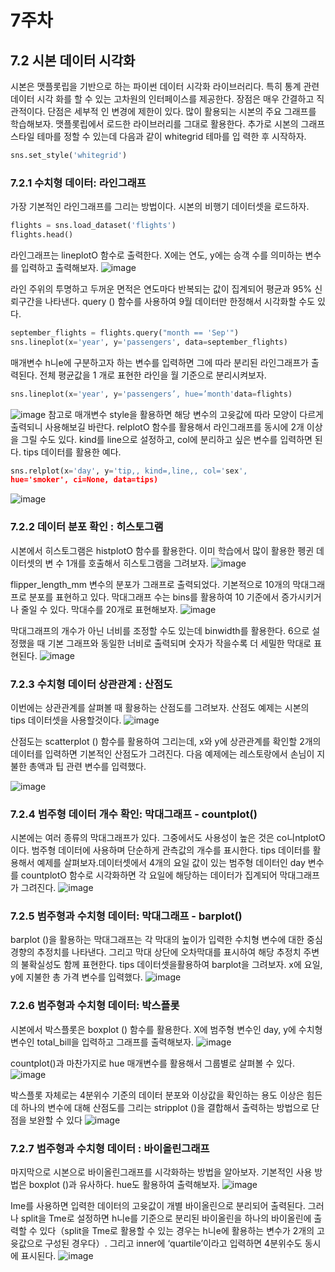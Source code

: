 # 7주차

## 7.2 시본 데이터 시각화
시본은 맷플롯립을 기반으로 하는 파이썬 데이터 시각화 라이브러리다. 특히 통계 관련 데이터 시각
화를 할 수 있는 고차원의 인터페이스를 제공한다. 장점은 매우 간결하고 직관적이다. 단점은 세부적
인 변경에 제한이 있다. 많이 활용되는 시본의 주요 그래프를 학습해보자.
맷플롯립에서 로드한 라이브러리를 그대로 활용한다. 추가로 시본의 그래프 스타일 테마를 정할 수
있는데 다음과 같이 whitegrid 테마를 입 력한 후 시작하자.
```python
sns.set_style('whitegrid')
```
### 7.2.1 수치형 데이터: 라인그래프
가장 기본적인 라인그래프를 그리는 방법이다. 시본의 비행기 데이터셋을 로드하자.
```python
flights = sns.load_dataset('flights')
flights.head()
```
라인그래프는 lineplotO 함수로 출력한다. X에는 연도, y에는 승객 수를 의미하는 변수를 입력하고
출력해보자.
![image](https://github.com/sejongsmarcle/2023_Autumn_DataAnalysisStudy/assets/128113698/ba4af057-04ea-4822-b607-cfb46a2e72c4)

라인 주위의 투명하고 두꺼운 면적은 연도마다 반복되는 값이 집계되어 평균과 95% 신뢰구간을 나타낸다. query () 함수를 사용하여 9월 데이터만 한정해서 시각화할 수도 있다.
```python
september_flights = flights.query("month == 'Sep'")
sns.lineplot(x='year', y='passengers', data=september_flights)
```
매개변수 h니e에 구분하고자 하는 변수를 입력하면 그에 따라 분리된 라인그래프가 출력된다. 전체
평균값을 1 개로 표현한 라인을 월 기준으로 분리시켜보자.
```python
sns.lineplot(x='year', y='passengers’, hue=’month'data=flights)
```
![image](https://github.com/sejongsmarcle/2023_Autumn_DataAnalysisStudy/assets/128113698/55ff1e51-2cef-4103-bde2-2fdd07e575ed)
참고로 매개변수 style을 활용하면 해당 변수의 고윳값에 따라 모양이 다르게 출력되니 사용해보길
바란다. relplotO 함수를 활용해서 라인그래프를 동시에 2개 이상을 그릴 수도 있다. kind를 line으로 설정하고, col에 분리하고 싶은 변수를 입력하면 된다. tips 데이터를 활용한 예다.
```python
sns.relplot(x='day', y='tip,, kind=,line,, col='sex',
hue='smoker', ci=None, data=tips)
```
![image](https://github.com/sejongsmarcle/2023_Autumn_DataAnalysisStudy/assets/128113698/81773106-8a74-44d1-abba-bfc1b292eb74)

### 7.2.2 데이터 분포 확인 : 히스토그램
시본에서 히스토그램은 histplotO 함수를 활용한다. 이미 학습에서 많이 활용한 펭귄 데이터셋의 변 수 1개를 호출해서 히스토그램을 그려보자.
![image](https://github.com/sejongsmarcle/2023_Autumn_DataAnalysisStudy/assets/128113698/bbab8bd7-99d7-4aa0-92c9-e60db824ae5c)

flipper_length_mm 변수의 분포가 그래프로 출력되었다. 기본적으로 10개의 막대그래프로 분포를 표현하고 있다. 막대그래프 수는 bins를 활용하여 10 기준에서 증가시키거나 줄일 수 있다. 막대수를 20개로 표현해보자.
![image](https://github.com/sejongsmarcle/2023_Autumn_DataAnalysisStudy/assets/128113698/8005d054-49e6-4096-af2a-e1d551d40734)

막대그래프의 개수가 아닌 너비를 조정할 수도 있는데 binwidth를 활용한다. 6으로 설정했을 때 기본 그래프와 동일한 너비로 출력되며 숫자가 작을수록 더 세밀한 막대로 표현된다.
![image](https://github.com/sejongsmarcle/2023_Autumn_DataAnalysisStudy/assets/128113698/b93ed4dd-53d3-4afe-96a7-e9e650da712b)

### 7.2.3 수치형 데이터 상관관계 : 산점도
이번에는 상관관계를 살펴볼 때 활용하는 산점도를 그려보자. 산점도 예제는 시본의 tips 데이터셋을 사용할것이다.
![image](https://github.com/sejongsmarcle/2023_Autumn_DataAnalysisStudy/assets/128113698/54a55c0a-f2f7-4918-86af-f2176d90432b)

산점도는 scatterplot () 함수를 활용하여 그리는데, x와 y에 상관관계를 확인할 2개의 데이터를 입력하면 기본적인 산점도가 그려진다. 다음 예제에는 레스토랑에서 손님이 지불한 총액과 팁 관련 변수를 입력했다.

![image](https://github.com/sejongsmarcle/2023_Autumn_DataAnalysisStudy/assets/128113698/54850cd3-8dde-445e-99a0-a4896948548e)

### 7.2.4 범주형 데이터 개수 확인: 막대그래프 - countplot()
시본에는 여러 종류의 막대그래프가 있다. 그중에서도 사용성이 높은 것은 co니ntplotO이다. 범주형 데이터에 사용하며 단순하게 관측값의 개수를 표시한다.
tips 데이터를 활용해서 예제를 살펴보자.데이터셋에서 4개의 요일 값이 있는 범주형 데이터인 day 변수를 countplotO 함수로 시각화하면 각 요일에 해당하는 데이터가 집계되어 막대그래프가 그려진다.
![image](https://github.com/sejongsmarcle/2023_Autumn_DataAnalysisStudy/assets/128113698/eac8722d-cc92-42ca-8316-be9ae6cd8ccd)

### 7.2.5 범주형과 수치형 데이터: 막대그래프 - barplot()
barplot ()을 활용하는 막대그래프는 각 막대의 높이가 입력한 수치형 변수에 대한 중심 경향의 추정치를 나타낸다.
그리고 막대 상단에 오차막대를 표시하여 해당 추정치 주변의 불확실성도 함께 표현한다.
tips 데이터셋을활용하여 barplot을 그려보자. x에 요일, y에 지불한 총 가격 변수를 입력했다.
![image](https://github.com/sejongsmarcle/2023_Autumn_DataAnalysisStudy/assets/128113698/47739970-e930-49f9-aa7b-551c2791990d)

### 7.2.6 범주형과 수치형 데이터: 박스플롯
시본에서 박스플롯은 boxplot () 함수를 활용한다. X에 범주형 변수인 day, y에 수치형 변수인 total_bill을 입력하고 그래프를 출력해보자.
![image](https://github.com/sejongsmarcle/2023_Autumn_DataAnalysisStudy/assets/128113698/87acdf0d-8bb5-4919-a62e-5b136e06568e)

countplot()과 마찬가지로 hue 매개변수를 활용해서 그룹별로 살펴볼 수 있다.
![image](https://github.com/sejongsmarcle/2023_Autumn_DataAnalysisStudy/assets/128113698/2fac5970-1d13-457f-8017-ff84fdc89fab)

박스플롯 자체로는 4분위수 기준의 데이터 분포와 이상값을 확인하는 용도 이상은 힘든데 하나의 변수에 대해 산점도를 그리는 stripplot ()을 결합해서 출력하는 방법으로 단점을 보완할 수 있다
![image](https://github.com/sejongsmarcle/2023_Autumn_DataAnalysisStudy/assets/128113698/9909a56b-5d7f-48e1-be44-6fb439f218fe)

### 7.2.7 범주형과 수치형 데이터 : 바이올린그래프
마지막으로 시본으로 바이올린그래프를 시각화하는 방법을 알아보자.
기본적인 사용 방법은 boxplot ()과 유사하다. hue도 활용하여 출력해보자.
![image](https://github.com/sejongsmarcle/2023_Autumn_DataAnalysisStudy/assets/128113698/1c4ef19a-8c9a-4111-9ba8-6b7a65295b8d)

Ime를 사용하면 입력한 데이터의 고윳값이 개별 바이올린으로 분리되어 출력된다. 그러나 split을 Tme로 설정하면 h니e를 기준으로 분리된 바이올린을 하나의 바이올린에 출력할 수 있다（split을 Tme로 활용할 수 있는 경우는 h니e에 활용하는 변수가 2개의 고윳값으로 구성된 경우다）. 그리고 inner에 ‘quartile’이라고 입력하면 4분위수도 동시에 표시된다.
![image](https://github.com/sejongsmarcle/2023_Autumn_DataAnalysisStudy/assets/128113698/122472ee-7f1c-4047-a2b9-eca574e17411)
